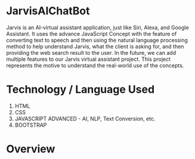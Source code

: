 # JarvisAIChatBot
Jarvis is an AI-virtual assistant application, just like Siri, Alexa, and Google Assistant. It uses the advance JavaScript Concept with the feature of converting text to speech and then using the natural language processing method to help understand Jarvis, what the client is asking for, and then providing the web search result to the user. In the future, we can add multiple features to our Jarvis virtual assistant project. This project represents the motive to understand the real-world use of the concepts.

# Technology / Language Used
1) HTML
2) CSS
3) JAVASCRIPT ADVANCED - AI, NLP, Text Conversion, etc.
4) BOOTSTRAP


# Overview
